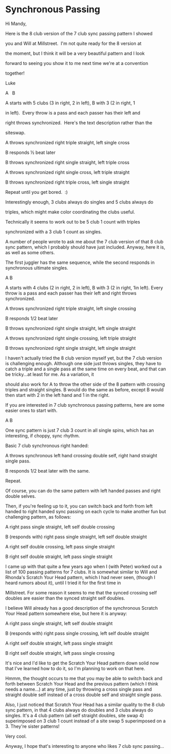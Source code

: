 #  Synchronous Passing

Hi Mandy,

Here is the 8 club version of the 7 club sync passing pattern I showed

you and Will at Millstreet.  I'm not quite ready for the 8 version at

the moment, but I think it will be a very beautiful pattern and I look

forward to seeing you show it to me next time we're at a convention

together!

Luke

A   B

A starts with 5 clubs (3 in right, 2 in left), B with 3 (2 in right, 1

in left).  Every throw is a pass and each passer has their left and

right throws synchronized.  Here's the text description rather than the

siteswap.

A throws synchronized right triple straight, left single cross

B responds ½ beat later

B throws synchronized right single straight, left triple cross

A throws synchronized right single cross, left triple straight

B throws synchronized right triple cross, left single straight

Repeat until you get bored.  :)

Interestingly enough, 3 clubs always do singles and 5 clubs always do

triples, which might make color coordinating the clubs useful.

Technically it seems to work out to be 5 club 1 count with triples

synchronized with a 3 club 1 count as singles.

A number of people wrote to ask me about the 7 club version of that 8 club sync pattern, which I probably should have just included. Anyway, here it is, as well as some others.

The first juggler has the same sequence, while the second responds in synchronous ultimate singles.

A B

A starts with 4 clubs (2 in right, 2 in left), B with 3 (2 in right, 1in left). Every throw is a pass and each passer has their left and right throws synchronized.

A throws synchronized right triple straight, left single crossing

B responds 1/2 beat later

B throws synchronized right single straight, left single straight

A throws synchronized right single crossing, left triple straight

B throws synchronized right single straight, left single straight

I haven't actually tried the 8 club version myself yet, but the 7 club version is challenging enough. Although one side just throws singles, they have to catch a triple and a single pass at the same time on every beat, and that can be tricky...at least for me. As a variation, it

should also work for A to throw the other side of the 8 pattern with crossing triples and straight singles. B would do the same as before, except B would then start with 2 in the left hand and 1 in the right.

If you are interested in 7 club synchronous passing patterns, here are some easier ones to start with.

A B

One sync pattern is just 7 club 3 count in all single spins, which has an interesting, if choppy, sync rhythm.

Basic 7 club synchronous right handed:

A throws synchronous left hand crossing double self, right hand straight single pass.

B responds 1/2 beat later with the same.

Repeat.

Of course, you can do the same pattern with left handed passes and right double selves.

Then, if you're feeling up to it, you can switch back and forth from left handed to right handed sync passing on each cycle to make another fun but challenging pattern, as follows:

A right pass single straight, left self double crossing

B (responds with) right pass single straight, left self double straight

A right self double crossing, left pass single straight

B right self double straight, left pass single straight

I came up with that quite a few years ago when I (with Peter) worked out a list of 100 passing patterns for 7 clubs. It is somewhat similar to Will and Rhonda's Scratch Your Head pattern, which I had never seen, (though I heard rumors about it), until I tried it for the first time in

Millstreet. For some reason it seems to me that the synced crossing self doubles are easier than the synced straight self doubles.

I believe Will already has a good description of the synchronous Scratch Your Head pattern somewhere else, but here it is anyway:

A right pass single straight, left self double straight

B (responds with) right pass single crossing, left self double straight

A right self double straight, left pass single straight

B right self double straight, left pass single crossing

It's nice and I'd like to get the Scratch Your Head pattern down solid now that I've learned how to do it, so I'm planning to work on that here.

Hmmm, the thought occurs to me that you may be able to switch back and forth between Scratch Your Head and the previous pattern (which I think needs a name...) at any time, just by throwing a cross single pass and straight double self instead of a cross double self and straight single pass.

Also, I just noticed that Scratch Your Head has a similar quality to the 8 club sync pattern, in that 4 clubs always do doubles and 3 clubs always do singles. It's a 4 club pattern (all self straight doubles, site swap 4) superimposed on 3 club 1 count instead of a site swap 5 superimposed on a 3. They're sister patterns!

Very cool.

Anyway, I hope that's interesting to anyone who likes 7 club sync passing...
